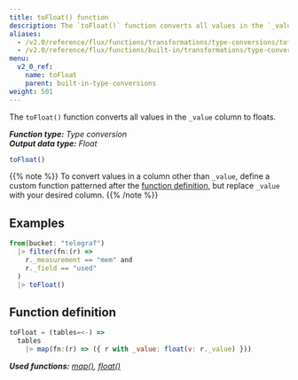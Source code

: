 ```yaml
---
title: toFloat() function
description: The `toFloat()` function converts all values in the `_value` column to floats.
aliases:
  - /v2.0/reference/flux/functions/transformations/type-conversions/tofloat
  - /v2.0/reference/flux/functions/built-in/transformations/type-conversions/tofloat/
menu:
  v2_0_ref:
    name: toFloat
    parent: built-in-type-conversions
weight: 501
---
```


The `toFloat()` function converts all values in the `_value` column to floats.

_**Function type:** Type conversion_  
_**Output data type:** Float_

```js
toFloat()
```

{{% note %}}
To convert values in a column other than `_value`, define a custom function
patterned after the [function definition](#function-definition),
but replace `_value` with your desired column.
{{% /note %}}

## Examples
```js
from(bucket: "telegraf")
  |> filter(fn:(r) =>
    r._measurement == "mem" and
    r._field == "used"
  )
  |> toFloat()
```

## Function definition
```js
toFloat = (tables=<-) =>
  tables
    |> map(fn:(r) => ({ r with _value: float(v: r._value) }))
```

_**Used functions:**
[map()](/v2.0/reference/flux/functions/built-in/transformations/map),
[float()](/v2.0/reference/flux/functions/built-in/transformations/type-conversions/float)_
